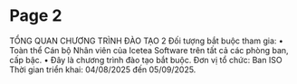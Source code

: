 # Page 2

TỔNG QUAN CHƯƠNG TRÌNH ĐÀO TẠO
2
Đối tượng bắt buộc tham gia:
• Toàn thể Cán bộ Nhân viên của Icetea Software trên tất cả các phòng ban, cấp bậc.
• Đây là chương trình đào tạo bắt buộc.
Đơn vị tổ chức: Ban ISO
Thời gian triển khai: 04/08/2025 đến 05/09/2025.

